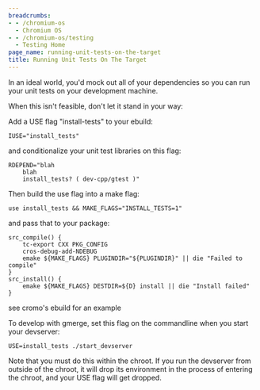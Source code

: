 ```yaml
---
breadcrumbs:
- - /chromium-os
  - Chromium OS
- - /chromium-os/testing
  - Testing Home
page_name: running-unit-tests-on-the-target
title: Running Unit Tests On The Target
---
```


In an ideal world, you'd mock out all of your dependencies so you can run your
unit tests on your development machine.

When this isn't feasible, don't let it stand in your way:

Add a USE flag "install-tests" to your ebuild:

```none
IUSE="install_tests"
```

and conditionalize your unit test libraries on this flag:

```none
RDEPEND="blah
    blah
	install_tests? ( dev-cpp/gtest )"
```

Then build the use flag into a make flag:

```none
use install_tests && MAKE_FLAGS="INSTALL_TESTS=1"
```

and pass that to your package:

```none
src_compile() {
	tc-export CXX PKG_CONFIG
	cros-debug-add-NDEBUG
	emake ${MAKE_FLAGS} PLUGINDIR="${PLUGINDIR}" || die "Failed to compile"
}
src_install() {
	emake ${MAKE_FLAGS} DESTDIR=${D} install || die "Install failed"
}
```

see cromo's ebuild for an example

To develop with gmerge, set this flag on the commandline when you start your
devserver:

```none
USE=install_tests ./start_devserver 
```

Note that you must do this within the chroot. If you run the devserver from
outside of the chroot, it will drop its environment in the process of entering
the chroot, and your USE flag will get dropped.
